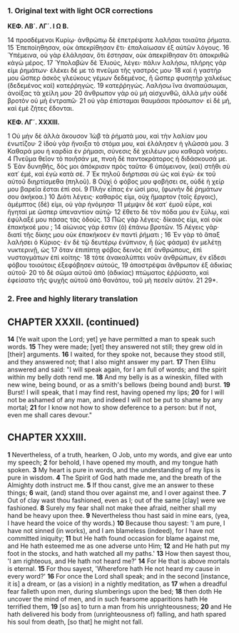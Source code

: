 ### 1. Original text with light OCR corrections

**ΚΕΦ. ΛΒ´. ΛΓ´. Ι Ω Β.**

14 προσδέμενοι Κυρίῳ· ἀνθρώπῳ δὲ ἐπετρέψατε λαλῆσαι τοιαῦτα ῥήματα.
15 Ἐπεποίηθησαν, οὐκ ἀπεκρίθησαν ἔτι· ἐπαλαίωσαν ἐξ αὐτῶν λόγους.
16 Ὑπέμεινα, οὐ γὰρ ἐλάλησαν, ὅτι ἔστησαν, οὐκ ἀπεκρίθησαν ὅτι ἀποκριθῶ κἀγὼ μέρος.
17 Ὑπολαβὼν δὲ Ἐλιούς, λέγει· πάλιν λαλήσω, πλήρης γάρ εἰμι ῥημάτων· ἐλέκει δέ με τὸ πνεῦμα τῆς γαστρός μου·
18 καὶ ἡ γαστήρ μου ὥσπερ ἀσκὸς γλεύκους γέμων δεδεμένος, ἢ ὥσπερ φυσητὴρ χαλκέως (δεδεμένος καὶ) κατεῤῥηγώς.
19 κατεῤῥηγώς. Λαλήσω ἵνα ἀναπαύσωμαι, ἀνοίξας τὰ χείλη μου·
20 ἄνθρωπον γὰρ οὐ μὴ αἰσχυνθῶ, ἀλλὰ μὴν οὐδὲ βροτὸν οὐ μὴ ἐντραπῶ·
21 οὐ γὰρ ἐπίσταμαι θαυμάσαι πρόσωπον· εἰ δὲ μή, καὶ ἐμὲ ζήτες ἔδονται.

**ΚΕΦ. ΛΓ´. XXXIII.**

1 Οὐ μὴν δὲ ἀλλὰ ἄκουσον Ἰὼβ τὰ ῥήματά μου, καὶ τὴν λαλίαν μου ἐνωτίζου·
2 ἰδοὺ γὰρ ἤνοιξα τὸ στόμα μου, καὶ ἐλάλησεν ἡ γλῶσσά μου.
3 Καθαρά μου ἡ καρδία ἐν ῥήμασι, σύνεσις δὲ χειλέων μου καθαρὰ νοήσει.
4 Πνεῦμα θεῖον τὸ ποιῆσάν με, πνοὴ δὲ παντοκράτορος ἡ διδάσκουσά με.
5 Ἐὰν δυνηθῆς, δὸς μοι ἀπόκρισιν πρὸς ταῦτα·
6 ὑπόμεινον, (καὶ) στῆθι σὺ κατ᾿ ἐμέ, καὶ ἐγὼ κατὰ σέ.
7 Ἐκ πηλοῦ διήρτισαι σὺ ὡς καὶ ἐγώ· ἐκ τοῦ αὐτοῦ διηρτίσμεθα (πηλοῦ).
8 Οὐχὶ ὁ φόβος μου φοβήσει σε, οὐδὲ ἡ χείρ μου βαρεῖα ἔσται ἐπὶ σοί.
9 Πλὴν εἶπας ἐν ὠσί μου, (φωνὴν δὲ ῥημάτων σου ἀκήκοα.)
10 Διότι λέγεις· καθαρός εἰμι, οὐχ ἥμαρτον (τοῖς ἔργοις), ἀμέμπτος (δὲ) εἰμι, οὐ γὰρ ἠνόμησα·
11 μέμψιν δὲ κατ᾿ ἐμοῦ εὗρε, καὶ ἥγηταί με ὥσπερ ὑπεναντίον αὐτῷ·
12 ἔθετο δὲ τὸν πόδα μου ἐν ξύλῳ, καὶ ἐφύλαξέ μου πάσας τὰς ὁδούς.
13 Πῶς γὰρ λέγεις· δίκαιός εἰμι, καὶ οὐκ ἐπακήκοέ μου ;
14 αἰώνιος γὰρ ἐστιν (ὁ) ἐπάνω βροτῶν.
15 Λέγεις γάρ· διατί τῆς δίκης μου οὐκ ἐπακήκοεν ἐν παντὶ ῥήματι ;
16 Ἐν γὰρ τὸ ἅπαξ λαλήσει ὁ Κύριος· ἐν δὲ τῷ δευτέρῳ ἐνύπνιον, ἢ (ὡς φάσμα) ἐν μελέτῃ νυκτερινῇ, ὡς
17 ὅταν ἐπιπίπτῃ φόβος δεινὸς ἐπ᾿ ἀνθρώπους, ἐπὶ νυσταγμάτων ἐπὶ κοίτης·
18 τότε ἀνακαλύπτει νοῦν ἀνθρώπων, ἐν εἴδεσι φόβου τοιούτοις ἐξεφόβησεν αὐτούς,
19 ἀποστρέψαι ἄνθρωπον ἐξ ἀδικίας αὐτοῦ·
20 τὸ δὲ σῶμα αὐτοῦ ἀπὸ (ἀδικίας) πτώματος ἐῤῥύσατο, καὶ ἐφείσατο τῆς ψυχῆς αὐτοῦ ἀπὸ θανάτου, τοῦ μὴ πεσεῖν αὐτὸν.
21 29*.

### 2. Free and highly literary translation

## CHAPTER XXXII. (continued)

**14** [Ye wait upon the Lord; yet] ye have permitted a man to speak such words.
**15** They were made; [yet] they answered not still; they grew old in [their] arguments.
**16** I waited, for they spoke not, because they stood still, and they answered not; that I also might answer my part.
**17** Then Elihu answered and said:
    "I will speak again, for I am full of words;
    and the spirit within my belly doth rend me.
**18** And my belly is as a wineskin, filled with new wine, being bound,
    or as a smith's bellows (being bound and) burst.
**19** Burst! I will speak, that I may find rest, having opened my lips;
**20** for I will not be ashamed of any man, and indeed I will not be put to shame by any mortal;
**21** for I know not how to show deference to a person: but if not, even me shall cares devour."

## CHAPTER XXXIII.

**1** Nevertheless, of a truth, hearken, O Job, unto my words, and give ear unto my speech;
**2** for behold, I have opened my mouth, and my tongue hath spoken.
**3** My heart is pure in words, and the understanding of my lips is pure in wisdom.
**4** The Spirit of God hath made me, and the breath of the Almighty doth instruct me.
**5** If thou canst, give me an answer to these things;
**6** wait, (and) stand thou over against me, and I over against thee.
**7** Out of clay wast thou fashioned, even as I; out of the same [clay] were we fashioned.
**8** Surely my fear shall not make thee afraid, neither shall my hand be heavy upon thee.
**9** Nevertheless thou hast said in mine ears, (yea, I have heard the voice of thy words.)
**10** Because thou sayest: 'I am pure, I have not sinned (in works), and I am blameless (indeed), for I have not committed iniquity;
**11** but He hath found occasion for blame against me, and He hath esteemed me as one adverse unto Him;
**12** and He hath put my foot in the stocks, and hath watched all my paths.'
**13** How then sayest thou, 'I am righteous, and He hath not heard me?'
**14** For He that is above mortals is eternal.
**15** For thou sayest, 'Wherefore hath He not heard my cause in every word?'
**16** For once the Lord shall speak; and in the second [instance, it is] a dream,
    or (as a vision) in a nightly meditation, as
**17** when a dreadful fear falleth upon men, during slumberings upon the bed;
**18** then doth He uncover the mind of men, and in such fearsome apparitions hath He terrified them,
**19** [so as] to turn a man from his unrighteousness;
**20** and He hath delivered his body from (unrighteousness of) falling, and hath spared his soul from death,
    [so that] he might not fall.